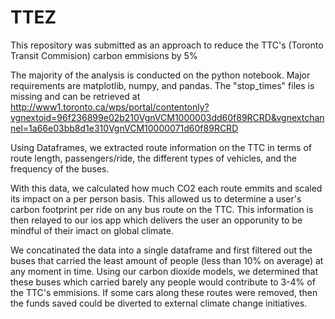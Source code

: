 # TTEZ
This repository was submitted as an approach to reduce the TTC's (Toronto Transit Commision) carbon emmisions by 5%

The majority of the analysis is conducted on the python notebook. Major requirements are matplotlib, numpy, and pandas.
The "stop_times" files is missing and can be retrieved at http://www1.toronto.ca/wps/portal/contentonly?vgnextoid=96f236899e02b210VgnVCM1000003dd60f89RCRD&vgnextchannel=1a66e03bb8d1e310VgnVCM10000071d60f89RCRD

Using Dataframes, we extracted route information on the TTC in terms of route length, passengers/ride, the different types of vehicles, and the frequency of the buses.

With this data, we calculated how much CO2 each route emmits and scaled its impact on a per person basis. This allowed us to determine a user's carbon footprint per ride on any bus route on the TTC. This information is then relayed to our ios app which delivers the user an opporunity to be mindful of their imact on global climate.


We concatinated the data into a single dataframe and first filtered out the buses that carried the least amount of people (less than 10% on average) at any moment in time. Using our carbon dioxide models, we determined that these buses which carried barely any people would contribute to 3-4% of the TTC's emmisions. If some cars along these routes were removed, then the funds saved could be diverted to external climate change initiatives.
